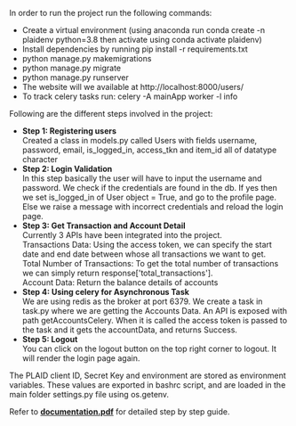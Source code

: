 In order to run the project run the following commands: 
- Create a virtual environment (using anaconda run conda create -n plaidenv python=3.8 then activate using conda activate plaidenv) 
- Install dependencies by running pip install -r requirements.txt
- python manage.py makemigrations
- python manage.py migrate
- python manage.py runserver
- The website will we available at http://localhost:8000/users/
- To track celery tasks run: celery -A mainApp  worker -l info


Following are the different steps involved in the project:
- <b>Step 1: Registering users</b><br />
Created a class in models.py called Users with fields username, password, email, is_logged_in, access_tkn and item_id all of datatype character
- <b>Step 2: Login Validation</b><br />
In this step basically the user will have to input the username and password. We check if the credentials are found in the db. If yes then we set is_logged_in of User object = True, and go to the profile page.
Else we raise a message with incorrect credentials and reload the login page.
- <b>Step 3: Get Transaction and Account Detail</b><br />
Currently 3 APIs have been integrated into the project.<br />
Transactions Data: Using the access token, we can specify the start date and end date between whose all transactions we want to get. <br />
Total Number of Transactions: To get the total number of transactions we can simply return response['total_transactions']. <br />
Account Data: Return the balance details of accounts
- <b>Step 4: Using celery for Asynchronous Task</b> <br />
We are using redis as the broker at port 6379. We create a task in task.py where we are getting the Accounts Data. An API is exposed with path getAccountsCelery. When it is called the access token is passed to the task and it gets the accountData, and returns Success.
- <b>Step 5: Logout</b> <br />
You can click on the logout button on the top right corner to logout. It will render the login page again.

The PLAID client ID, Secret Key and environment are stored as environment variables. These values are exported in bashrc script, and are loaded in the main folder settings.py file using os.getenv.

Refer to [<b>documentation.pdf</b>](https://github.com/anandxkumar/bright_money_assignment/blob/main/Bright%20Money%20Assignment%20Documentation.pdf) for detailed step by step guide.
